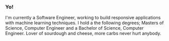 ### Yo!
I'm currently a Software Engineer, working to build responsive applications with machine learning techniques.
I hold a the following degrees; Masters of Science, Computer Engineer and a Bachelor of Science, Computer Engineer.
Lover of sourdough and cheese, more carbs never hurt anybody.
